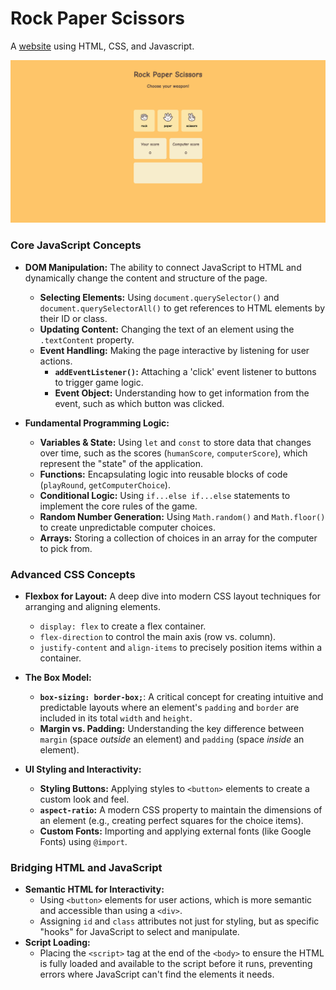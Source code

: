 # Rock Paper Scissors
A [website](https://justinshawacademy.github.io/rock-paper-scissors/) using HTML, CSS, and Javascript. 

![website](img/website_landing_page.png)

### Core JavaScript Concepts

*   **DOM Manipulation:** The ability to connect JavaScript to HTML and dynamically change the content and structure of the page.
    *   **Selecting Elements:** Using `document.querySelector()` and `document.querySelectorAll()` to get references to HTML elements by their ID or class.
    *   **Updating Content:** Changing the text of an element using the `.textContent` property.
    *   **Event Handling:** Making the page interactive by listening for user actions.
        *   **`addEventListener()`:** Attaching a 'click' event listener to buttons to trigger game logic.
        *   **Event Object:** Understanding how to get information from the event, such as which button was clicked.

*   **Fundamental Programming Logic:**
    *   **Variables & State:** Using `let` and `const` to store data that changes over time, such as the scores (`humanScore`, `computerScore`), which represent the "state" of the application.
    *   **Functions:** Encapsulating logic into reusable blocks of code (`playRound`, `getComputerChoice`).
    *   **Conditional Logic:** Using `if...else if...else` statements to implement the core rules of the game.
    *   **Random Number Generation:** Using `Math.random()` and `Math.floor()` to create unpredictable computer choices.
    *   **Arrays:** Storing a collection of choices in an array for the computer to pick from.

### Advanced CSS Concepts

*   **Flexbox for Layout:** A deep dive into modern CSS layout techniques for arranging and aligning elements.
    *   `display: flex` to create a flex container.
    *   `flex-direction` to control the main axis (row vs. column).
    *   `justify-content` and `align-items` to precisely position items within a container.

*   **The Box Model:**
    *   **`box-sizing: border-box;`**: A critical concept for creating intuitive and predictable layouts where an element's `padding` and `border` are included in its total `width` and `height`.
    *   **Margin vs. Padding:** Understanding the key difference between `margin` (space *outside* an element) and `padding` (space *inside* an element).

*   **UI Styling and Interactivity:**
    *   **Styling Buttons:** Applying styles to `<button>` elements to create a custom look and feel.
    *   **`aspect-ratio`:** A modern CSS property to maintain the dimensions of an element (e.g., creating perfect squares for the choice items).
    *   **Custom Fonts:** Importing and applying external fonts (like Google Fonts) using `@import`.

### Bridging HTML and JavaScript

*   **Semantic HTML for Interactivity:**
    *   Using `<button>` elements for user actions, which is more semantic and accessible than using a `<div>`.
    *   Assigning `id` and `class` attributes not just for styling, but as specific "hooks" for JavaScript to select and manipulate.
*   **Script Loading:**
    *   Placing the `<script>` tag at the end of the `<body>` to ensure the HTML is fully loaded and available to the script before it runs, preventing errors where JavaScript can't find the elements it needs.
